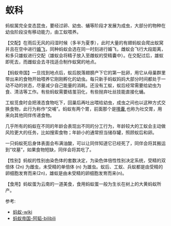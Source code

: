 # 蚁科

蚂蚁属完全变态昆虫，要经过卵、幼虫、蛹等阶段才发展为成虫，大部分的物种在幼虫阶段没有移动能力，由工蚁喂养。

【交配】在雨后无风的闷湿时候（多半为夏季），此时大量的有翅蚂蚁会爬出蚁窝并且在空中进行[婚飞](动物界/现象/婚飞/婚飞.md)，同种蚂蚁会选在同一时刻进行婚飞，雌蚁会飞行大段距离，和多只雄蚁进行交配（雄蚁会将精子放入至雌蚁的受精囊中）。在交配过后，雄蚁即死去，而雌蚁会去寻找适合制作蚁窝的地点。

【蚂蚁帝国】一旦找到地点后，蚁后脱落翅膀产下它的第一批卵，用它从母巢群里带出来的食物开始喂养它刚刚孵化的幼虫。每只新手蚂蚁妈妈大部分时间都处于一动不动的状态，尽量减少自己能量的消耗。还没有工蚁，蚁后经常需要给幼虫为食、清洁等工作。有些蚂蚁需要结茧羽化，有些抛弃吐丝技能直接化蛹。

工蚁觅食时会把液态食物吃下，回巢后再吐出喂给幼虫，成虫之间也以这种方式交换食物，此行为称作“交哺”。蚂蚁有两个胃，前面那个是[嗉囊](动物界/现象/嗉囊/嗉囊.md),也称为社交胃，用来向其他同伴传递食物。

几乎所有的蚂蚁在不同的年龄会表现出不同的分工行为，年龄较大的工蚁会主动做风险更大的任务，比如搜索食物；年龄小的通常担当储存罐，照顾蚁后和卵。

一只蚂蚁死后身体表面会布满油酸，可以让同伴知道它已经死了，同伴会将其搬运到“坟墓”，如果食物短缺，同伴会将其吃了。

【性别】蚂蚁的性别由染色体的套数决定，为染色体倍性性别决定系统，受精的双倍体 (2n) 为雌虫，未受精的单倍体 (n) 为雄虫。蚁后、工蚁、兵蚁都是由受精的卵细胞发育而来(2n)，雄蚁是由未受精的卵细胞发育而来(n)。

【食用】蚂蚁蛋为云南的一道美食，食用蚂蚁蛋一般为生长在树上的大黄蚂蚁所产。

参考:
- [蚂蚁-wiki](https://zh.wikipedia.org/wiki/%E8%9A%82%E8%9A%81)
- [蚂蚁帝国-阿韬-bilibili](https://www.bilibili.com/video/BV1Cr4y1V7f9/?spm_id_from=333.788&vd_source=741bff59809f9e15c309ef97c7d7c960)
